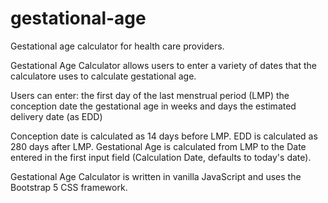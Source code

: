# gestational-age
Gestational age calculator for health care providers.

Gestational Age Calculator allows users to enter a variety of dates that the calculatore uses to calculate gestational age.

Users can enter:
  the first day of the last menstrual period (LMP)
  the conception date
  the gestational age in weeks and days
  the estimated delivery date (as EDD)
  
Conception date is calculated as 14 days before LMP.
EDD is calculated as 280 days after LMP.
Gestational Age is calculated from LMP to the Date entered in the first input field (Calculation Date, defaults to today's date).

Gestational Age Calculator is written in vanilla JavaScript and uses the Bootstrap 5 CSS framework.
